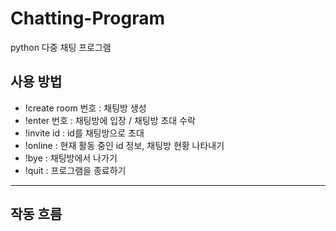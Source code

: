 # Chatting-Program
python 다중 채팅 프로그램


## 사용 방법
- !create room 번호 : 채팅방 생성
- !enter 번호 : 채팅방에 입장 / 채팅방 초대 수락
- !invite id : id를 채팅방으로 초대
- !online : 현재 활동 중인 id 정보, 채팅방 현황 나타내기
- !bye : 채팅방에서 나가기
- !quit : 프로그램을 종료하기
----------------------------------------------------------------


## 작동 흐름

